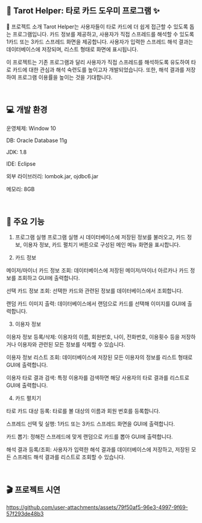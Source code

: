 ## 🔮 Tarot Helper: 타로 카드 도우미 프로그램 ✨
📝 프로젝트 소개
Tarot Helper는 사용자들이 타로 카드에 더 쉽게 접근할 수 있도록 돕는 프로그램입니다. 카드 정보를 제공하고, 사용자가 직접 스프레드를 해석할 수 있도록 1카드 또는 3카드 스프레드 화면을 제공합니다. 사용자가 입력한 스프레드 해석 결과는 데이터베이스에 저장되며, 리스트 형태로 화면에 표시됩니다.


이 프로젝트는 기존 프로그램과 달리 사용자가 직접 스프레드를 해석하도록 유도하여 타로 카드에 대한 관심과 해석 숙련도를 높이고자 개발되었습니다. 또한, 해석 결과를 저장하여 프로그램 이용률을 높이는 것을 기대합니다.

<br>

## 💻 개발 환경

운영체제: Window 10 


DB: Oracle Database 11g 


JDK: 1.8 


IDE: Eclipse 


외부 라이브러리: lombok.jar, ojdbc6.jar 


메모리: 8GB 

<br>

## 🚀 주요 기능
1. 프로그램 실행
프로그램 실행 시 데이터베이스에 저장된 정보를 불러오고, 카드 정보, 이용자 정보, 카드 펼치기 버튼으로 구성된 메인 메뉴 화면을 표시합니다.


2. 카드 정보

메이저/마이너 카드 정보 조회: 데이터베이스에 저장된 메이저/마이너 아르카나 카드 정보를 조회하고 GUI에 출력합니다.



선택 카드 정보 조회: 선택한 카드와 관련된 정보를 데이터베이스에서 조회합니다.


랜덤 카드 이미지 출력: 데이터베이스에서 랜덤으로 카드를 선택해 이미지를 GUI에 출력합니다.

3. 이용자 정보

이용자 정보 등록/삭제: 이용자의 이름, 회원번호, 나이, 전화번호, 이용횟수 등을 저장하거나 이용자와 관련된 모든 정보를 삭제할 수 있습니다.



이용자 정보 리스트 조회: 데이터베이스에 저장된 모든 이용자의 정보를 리스트 형태로 GUI에 출력합니다.


이용자 타로 결과 검색: 특정 이용자를 검색하면 해당 사용자의 타로 결과를 리스트로 GUI에 출력합니다.

4. 카드 펼치기

타로 카드 대상 등록: 타로를 볼 대상의 이름과 회원 번호를 등록합니다.


스프레드 선택 및 실행: 1카드 또는 3카드 스프레드 화면을 GUI에 출력합니다.



카드 뽑기: 정해진 스프레드에 맞게 랜덤으로 카드를 뽑아 GUI에 출력합니다.


해석 결과 등록/조회: 사용자가 입력한 해석 결과를 데이터베이스에 저장하고, 저장된 모든 스프레드 해석 결과를 리스트로 조회할 수 있습니다.


<br>


## 🎬 프로젝트 시연


https://github.com/user-attachments/assets/79f50af5-96e3-4997-9f69-57f293de48b3




<br>


